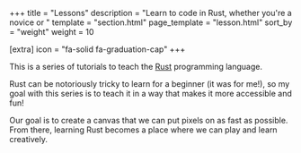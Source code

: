 +++
title = "Lessons"
description = "Learn to code in Rust, whether you're a novice or "
template = "section.html"
page_template = "lesson.html"
sort_by = "weight"
weight = 10

[extra]
icon = "fa-solid fa-graduation-cap"
+++

This is a series of tutorials to teach the [Rust](https://www.rust-lang.org/) programming language.

Rust can be notoriously tricky to learn for a beginner (it was for me!), so
my goal with this series is to teach it in a way that makes it more accessible
and fun!

Our goal is to create a canvas that we can put pixels on as fast as possible.
From there, learning Rust becomes a place where we can play and learn creatively.
